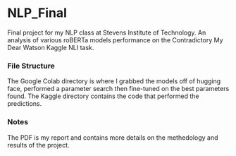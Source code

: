 # NLP_Final
Final project for my NLP class at Stevens Institute of Technology. An analysis of various roBERTa models performance on the Contradictory My Dear Watson Kaggle NLI task.

### File Structure
The Google Colab directory is where I grabbed the models off of hugging face, performed a parameter search then fine-tuned on the best parameters found. The Kaggle directory contains the code that performed the predictions. 

### Notes
The PDF is my report and contains more details on the methedology and results of the project.

